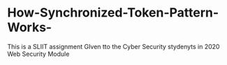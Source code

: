 # How-Synchronized-Token-Pattern-Works-
This is a SLIIT assignment GIven tto the Cyber Security stydenyts in 2020 Web Security Module
